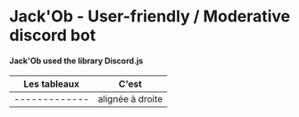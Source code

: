 #  Jack'Ob -  User-friendly / Moderative discord bot

#### Jack'Ob used the library Discord.js

| Les tableaux  | C'est            |
| ------------- |:----------------:|
| ------------- | alignée à droite |
